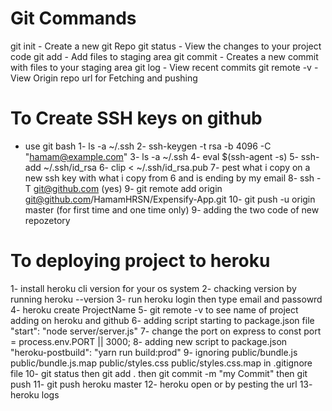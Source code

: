# Git Commands

git init - Create a new git Repo
git status - View the changes to your project code
git add - Add files to staging area
git commit - Creates a new commit with files to your staging area
git log - View recent commits
git remote -v    -  View Origin repo url for Fetching and pushing





# To Create SSH keys on github 
- use git bash
1- ls -a ~/.ssh
2- ssh-keygen -t rsa -b 4096 -C "hamam@example.com"
3- ls -a ~/.ssh
4- eval $(ssh-agent -s)
5- ssh-add ~/.ssh/id_rsa
6- clip < ~/.ssh/id_rsa.pub
7- pest what i copy on a new ssh key with what i copy from 6 and is ending by my email
8- ssh -T git@github.com         (yes)
9- git remote add origin git@github.com/HamamHRSN/Expensify-App.git
10- git push -u origin master     (for first time and one time only)
9- adding the two code of new repozetory


# To deploying project to heroku 
1- install heroku cli version for your os system 
2- chacking version by running   heroku --version
3- run heroku login     then type email and passowrd 
4- heroku create ProjectName
5- git remote -v    to see name of project adding on heroku and github
6- adding script starting to package.json file    "start": "node server/server.js"
7- change the port on express to    const port = process.env.PORT || 3000;
8- adding new script to package.json     "heroku-postbuild": "yarn run build:prod"
9- ignoring   public/bundle.js  public/bundle.js.map  public/styles.css  public/styles.css.map in .gitignore file
10- git status   then  git add .   then git commit -m "my Commit"   then git push 
11- git push heroku master
12- heroku open or by pesting the url 
13- heroku logs